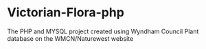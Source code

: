 # Victorian-Flora-php
The PHP and MYSQL project created using Wyndham Council Plant database on the WMCN/Naturewest website
